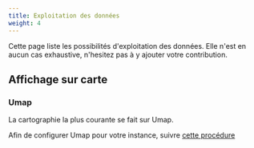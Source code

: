 ```yaml
---
title: Exploitation des données
weight: 4
---
```


Cette page liste les possibilités d'exploitation des données.
Elle n'est en aucun cas exhaustive, n'hesitez pas à y ajouter votre contribution.

## Affichage sur carte

### Umap

La cartographie la plus courante se fait sur Umap.

Afin de configurer Umap pour votre instance, suivre [cette procédure](/fr/documentation/exploitation_donnees/umap.md)
